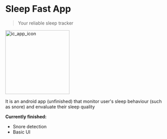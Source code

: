 # Sleep Fast App

> Your reliable sleep tracker

<img src="https://github.com/user-attachments/assets/c81e9319-e62e-43ce-bfaa-78c0a446f02f" alt="ic_app_icon" width="200" />

It is an android app (unfinished) that monitor user's sleep behaviour (such as snore) and envaluate their sleep quality

**Currently finished:**

- Snore detection
- Basic UI
